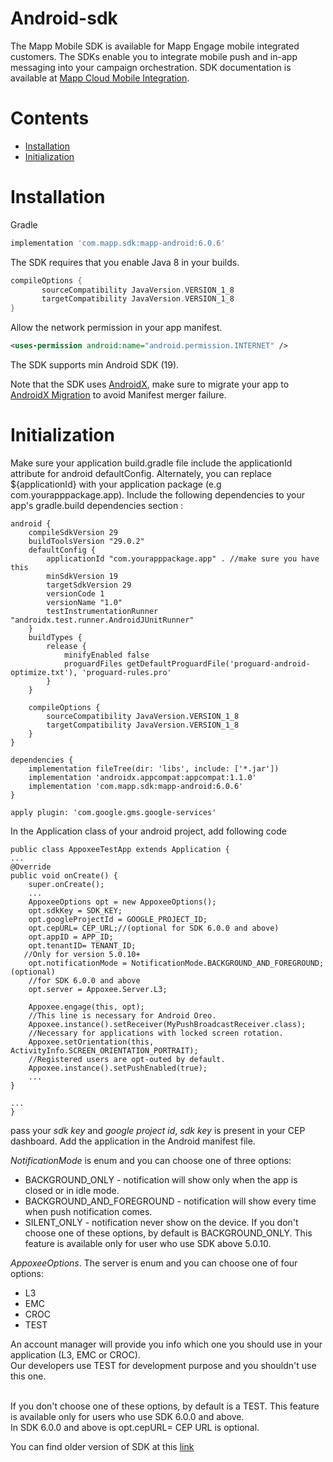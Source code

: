 # Android-sdk

The Mapp Mobile SDK is available for Mapp Engage mobile integrated customers.
The SDKs enable you to integrate mobile push and in-app messaging into your campaign orchestration.
SDK documentation is available at [Mapp Cloud Mobile Integration](https://mapp-wiki.atlassian.net/wiki/spaces/MIC/pages/430492/Initialize+Android+FCM+SDK+for+Mapp+Cloud).

# Contents
- [Installation](#installation)
- [Initialization](#initialization)

# Installation
Gradle
```groovy
implementation 'com.mapp.sdk:mapp-android:6.0.6'
```

The SDK requires that you enable Java 8 in your builds.
```groovy
compileOptions {
       sourceCompatibility JavaVersion.VERSION_1_8
       targetCompatibility JavaVersion.VERSION_1_8
}
```

Allow the network permission in your app manifest.
```xml
<uses-permission android:name="android.permission.INTERNET" />
```

The SDK supports min Android SDK (19).

Note that the SDK uses [AndroidX](https://developer.android.com/jetpack/androidx), make sure to migrate your app to [AndroidX Migration](https://developer.android.com/jetpack/androidx#using_androidx) to avoid Manifest merger failure.

# Initialization

Make sure your application build.gradle file include the applicationId attribute for android defaultConfig. Alternately, you can replace ${applicationId} with your application package (e.g com.yourapppackage.app). Include the following dependencies to your app's gradle.build dependencies section :

```
android {
    compileSdkVersion 29
    buildToolsVersion "29.0.2"
    defaultConfig {
        applicationId "com.yourapppackage.app" . //make sure you have this   
        minSdkVersion 19
        targetSdkVersion 29
        versionCode 1
        versionName "1.0"
        testInstrumentationRunner "androidx.test.runner.AndroidJUnitRunner"
    }
    buildTypes {
        release {
            minifyEnabled false
            proguardFiles getDefaultProguardFile('proguard-android-optimize.txt'), 'proguard-rules.pro'
        }
    }

    compileOptions {
        sourceCompatibility JavaVersion.VERSION_1_8
        targetCompatibility JavaVersion.VERSION_1_8
    }
}

dependencies {
    implementation fileTree(dir: 'libs', include: ['*.jar'])
    implementation 'androidx.appcompat:appcompat:1.1.0'
    implementation 'com.mapp.sdk:mapp-android:6.0.6'
}

apply plugin: 'com.google.gms.google-services'
```

In the Application class of your android project, add following code

```
public class AppoxeeTestApp extends Application {
...
@Override
public void onCreate() {
    super.onCreate();
    ...
    AppoxeeOptions opt = new AppoxeeOptions();
    opt.sdkKey = SDK_KEY;
    opt.googleProjectId = GOOGLE_PROJECT_ID;
    opt.cepURL= CEP_URL;//(optional for SDK 6.0.0 and above)
    opt.appID = APP_ID;
    opt.tenantID= TENANT_ID;
   //Only for version 5.0.10+
    opt.notificationMode = NotificationMode.BACKGROUND_AND_FOREGROUND; (optional)
    //for SDK 6.0.0 and above
    opt.server = Appoxee.Server.L3;
 
    Appoxee.engage(this, opt);
    //This line is necessary for Android Oreo.
    Appoxee.instance().setReceiver(MyPushBroadcastReceiver.class);
    //Necessary for applications with locked screen rotation. 
    Appoxee.setOrientation(this, ActivityInfo.SCREEN_ORIENTATION_PORTRAIT);
    //Registered users are opt-outed by default.
    Appoxee.instance().setPushEnabled(true);
    ...
}
  
...
}
```

pass your *sdk key* and *google project id*, *sdk key* is present in your CEP dashboard. Add the application in the Android manifest file.

*NotificationMode* is enum and you can choose one of three options:
* BACKGROUND_ONLY - notification will show only when the app is closed or in idle mode.<br/> 
* BACKGROUND_AND_FOREGROUND - notification will show every time when push notification comes.<br/> 
* SILENT_ONLY - notification never show on the device.
If you don't choose one of these options, by default is BACKGROUND_ONLY.  This feature is available only for user who use SDK above 5.0.10.


*AppoxeeOptions*. The server is enum and you can choose one of four options:<br/>
* L3<br/>
* EMC<br/>
* CROC<br/>
* TEST

An account manager will provide you info which one you should use in your application (L3, EMC or CROC).<br/>Our developers use TEST for development purpose and you shouldn't use this one.

<br/>If you don't choose one of these options, by default is a TEST. This feature is available only for users who use SDK 6.0.0 and above.
<br/>In SDK 6.0.0 and above is opt.cepURL= CEP URL is optional.






 You can find older version of SDK at this [link](https://developers.mapp.com/#eu-region) 
